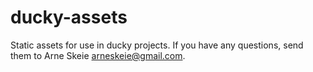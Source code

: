 # ducky-assets

Static assets for use in ducky projects.
If you have any questions, send them to Arne Skeie <arneskeie@gmail.com>.
